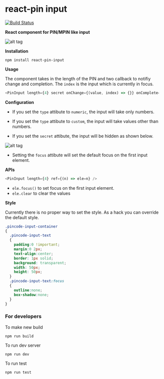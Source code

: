# react-pin input

[![Build Status](https://travis-ci.org/arunghosh/react-pin-input.svg?branch=master)](https://travis-ci.org/arunghosh/react-pin-input)

**React component for PIN/MPIN like input**

![alt tag](https://github.com/arunghosh/react-pin-input/raw/master/docs/pin.png)


**Installation**
```
npm install react-pin-input
```


**Usage**

The component takes in the length of the PIN and two callback to notifiy change and completion. The ```index``` is the input which is currently in focus.

```javascript
<PinInput length={4} secret onChange={(value, index) => {}} onComplete={(value, index) => {}} />
```



**Configuration**

 - If you set the ```type``` attibute to ```numeric```, the input will take only numbers.
 
 - If you set the ```type``` attibute to ```custom```, the input will take values other than numbers.

 - If you set the ```secret``` attibute, the input will be hidden as shown below.

![alt tag](https://github.com/arunghosh/react-pin-input/raw/master/docs/pin-secret.png)

 - Setting the ```focus``` attibute will set the default focus on the first input element.

**APIs**

```javascript
<PinInput length={4} ref={(n) => ele=n} />
```
 - ```ele.focus()``` to set focus on the first input element.
 - ```ele.clear``` to clear the values

**Style**

Currently there is no proper way to set the style. As a hack you can override the default style.

```scss
.pincode-input-container
{
  .pincode-input-text
  {
    padding:0 !important;
    margin:0 2px;
    text-align:center;
    border: 1px solid;
    background: transparent;
    width: 50px;
    height: 50px;
  }
  .pincode-input-text:focus
  {
    outline:none;
    box-shadow:none;
  }
}
```


### For developers

To make new build
```
npm run build
```

To run dev server
```
npm run dev
```

To run test
```
npm run test
```

